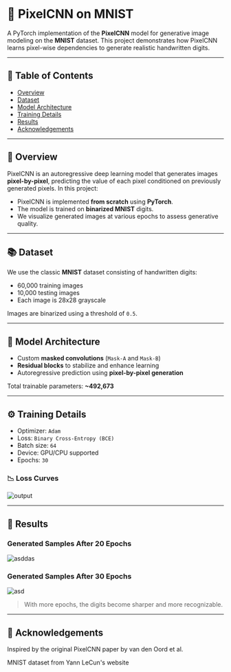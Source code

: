 # 🧠 PixelCNN on MNIST
A PyTorch implementation of the **PixelCNN** model for generative image modeling on the **MNIST** dataset. This project demonstrates how PixelCNN learns pixel-wise dependencies to generate realistic handwritten digits.

---

## 📌 Table of Contents

- [Overview](#overview)
- [Dataset](#dataset)
- [Model Architecture](#model-architecture)
- [Training Details](#training-details)
- [Results](#results)
- [Acknowledgements](#acknowledgements)

---

## 🧾 Overview

PixelCNN is an autoregressive deep learning model that generates images **pixel-by-pixel**, predicting the value of each pixel conditioned on previously generated pixels. In this project:

- PixelCNN is implemented **from scratch** using **PyTorch**.
- The model is trained on **binarized MNIST** digits.
- We visualize generated images at various epochs to assess generative quality.

---

## 📚 Dataset

We use the classic **MNIST** dataset consisting of handwritten digits:

- 60,000 training images
- 10,000 testing images
- Each image is 28x28 grayscale

Images are binarized using a threshold of `0.5`.

---

## 🧱 Model Architecture

- Custom **masked convolutions** (`Mask-A` and `Mask-B`)
- **Residual blocks** to stabilize and enhance learning
- Autoregressive prediction using **pixel-by-pixel generation**

Total trainable parameters: **~492,673**

---

## ⚙️ Training Details

- Optimizer: `Adam`
- Loss: `Binary Cross-Entropy (BCE)`
- Batch size: `64`
- Device: GPU/CPU supported
- Epochs: `30`

### 📉 Loss Curves
![output](https://github.com/user-attachments/assets/0423cef2-7abe-4a4e-8d74-96b5af2211f4)

---

## 🎨 Results

### Generated Samples After 20 Epochs
![asddas](https://github.com/user-attachments/assets/67c084c1-eea9-4d7d-9ef4-bac99a0103ae)


### Generated Samples After 30 Epochs
![asd](https://github.com/user-attachments/assets/ed31dd3b-fd23-46ae-909d-be147c07dff7)


> With more epochs, the digits become sharper and more recognizable.

---

## 🙏 Acknowledgements
Inspired by the original PixelCNN paper by van den Oord et al.

MNIST dataset from Yann LeCun's website
